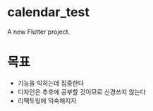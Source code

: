 # calendar_test
A new Flutter project.

# 목표
- 기능을 익히는데 집중한다
- 디자인은 추후에 공부할 것이므로 신경쓰지 않는다
- 리팩토링에 익숙해지자
